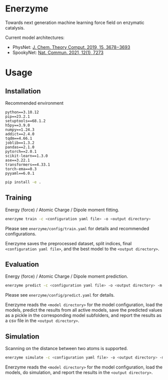 # Enerzyme
Towards next generation machine learning force field on enzymatic catalysis.

Current model architectures:
- PhysNet: [J. Chem. Theory Comput. 2019, 15, 3678−3693](https://pubs.acs.org/doi/full/10.1021/acs.jctc.9b00181)
- SpookyNet: [Nat. Commun. 2021, 12(1), 7273](https://www.nature.com/articles/s41467-021-27504-0)

# Usage
## Installation

Recommended environment
```
python==3.10.12
pip==23.2.1
setuptools==68.1.2
h5py==3.9.0
numpy==1.24.3
addict==2.4.0
tqdm==4.66.1
joblib==1.3.2
pandas==2.1.0
pytorch==2.0.1
scikit-learn==1.3.0
ase==3.22.1
transformers==4.33.1
torch-ema==0.3
pyyaml==6.0.1
```

```bash
pip install -e .
```

## Training

Energy (force) / Atomic Charge / Dipole moment fitting.

```bash
enerzyme train -c <configuration yaml file> -o <output directory>
```
Please see `enerzyme/config/train.yaml` for details and recommended configurations.

Enerzyme saves the preprocessed dataset, split indices, final `<configuration yaml file>`, and the best model to the `<output directory>`.

## Evaluation

Energy (force) / Atomic Charge / Dipole moment prediction.

```bash
enerzyme predict -c <configuration yaml file> -o <output directory> -m <model directory>
```

Please see `enerzyme/config/predict.yaml` for details.

Enerzyme reads the `<model directory>` for the model configuration, load the models, predict the results from all active models, save the predicted values as a pickle in the corresponding model subfolders, and report the results as a csv file in the `<output directory>`.

## Simulation

Scanning on the distance between two atoms is supported.

```bash
enerzyme simulate -c <configuration yaml file> -o <output directory> -m <model directory>
```

Enerzyme reads the `<model directory>` for the model configuration, load the models, do simulation, and report the results in the `<output directory>`.